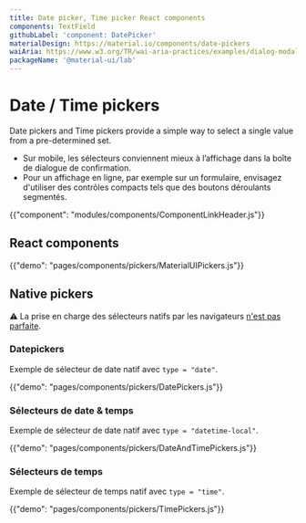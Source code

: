 ```yaml
---
title: Date picker, Time picker React components
components: TextField
githubLabel: 'component: DatePicker'
materialDesign: https://material.io/components/date-pickers
waiAria: https://www.w3.org/TR/wai-aria-practices/examples/dialog-modal/datepicker-dialog.html
packageName: '@material-ui/lab'
---
```


# Date / Time pickers

<p class="description">Date pickers and Time pickers provide a simple way to select a single value from a pre-determined set.</p>

- Sur mobile, les sélecteurs conviennent mieux à l’affichage dans la boîte de dialogue de confirmation.
- Pour un affichage en ligne, par exemple sur un formulaire, envisagez d'utiliser des contrôles compacts tels que des boutons déroulants segmentés.

{{"component": "modules/components/ComponentLinkHeader.js"}}

## React components

{{"demo": "pages/components/pickers/MaterialUIPickers.js"}}

## Native pickers

⚠️ La prise en charge des sélecteurs natifs par les navigateurs [n'est pas parfaite](https://caniuse.com/#feat=input-datetime).

### Datepickers

Exemple de sélecteur de date natif avec `type = "date"`.

{{"demo": "pages/components/pickers/DatePickers.js"}}

### Sélecteurs de date & temps

Exemple de sélecteur de date natif avec `type = "datetime-local"`.

{{"demo": "pages/components/pickers/DateAndTimePickers.js"}}

### Sélecteurs de temps

Exemple de sélecteur de temps natif avec `type = "time"`.

{{"demo": "pages/components/pickers/TimePickers.js"}}

